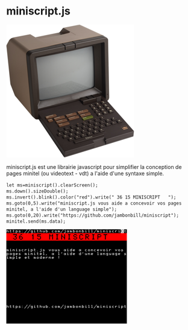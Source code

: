 # miniscript.js

![minitel](img/minitel.png)

miniscript.js est une librairie javascript pour simplifier la conception de pages minitel (ou videotext - vdt) a l'aide d'une syntaxe simple.





    let ms=miniscript().clearScreen();
    ms.down().sizeDouble();
    ms.invert().blink().color("red").write(" 36 15 MINISCRIPT   ");
    ms.goto(0,5).write("miniscript.js vous aide a concevoir vos pages minitel, a l'aide d'un language simple");
    ms.goto(0,20).write("https://github.com/jambonbill/miniscript");
    minitel.send(ms.data);

![miniscript](img/miniscript.png)

